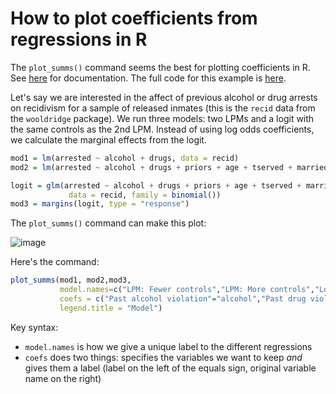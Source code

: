 # How to plot coefficients from regressions in R # 

The `plot_summs()` command seems the best for plotting coefficients in R. See [here](https://jtools.jacob-long.com/reference/plot_summs.html) for documentation. The full code for this example is [here](https://github.com/pithymaxim/teaching/blob/main/Rscraps/plotting_coefficients/plot_summs_example.r). 

Let's say we are interested in the affect of previous alcohol or drug arrests on recidivism for a sample of released inmates (this is the `recid` data from the `wooldridge` package). We run three models: two LPMs and a logit with the same controls as the 2nd LPM. Instead of using log odds coefficients, we calculate the marginal effects from the logit.

```R
mod1 = lm(arrested ~ alcohol + drugs, data = recid)
mod2 = lm(arrested ~ alcohol + drugs + priors + age + tserved + married, data = recid)

logit = glm(arrested ~ alcohol + drugs + priors + age + tserved + married,
             data = recid, family = binomial())
mod3 = margins(logit, type = "response")
```

The `plot_summs()` command can make this plot:

![image](https://user-images.githubusercontent.com/6835110/236272653-68228283-7ea4-4d08-a645-a0d87fdd7ad5.png)

Here's the command:

```R
plot_summs(mod1, mod2,mod3,
           model.names=c("LPM: Fewer controls","LPM: More controls","Logit: More controls"),
           coefs = c("Past alcohol violation"="alcohol","Past drug violation"="drugs"),
           legend.title = "Model")
```

Key syntax: 

- `model.names` is how we give a unique label to the different regressions
- `coefs` does two things: specifies the variables we want to keep _and_ gives them a label (label on the left of the equals sign, original variable name on the right)
